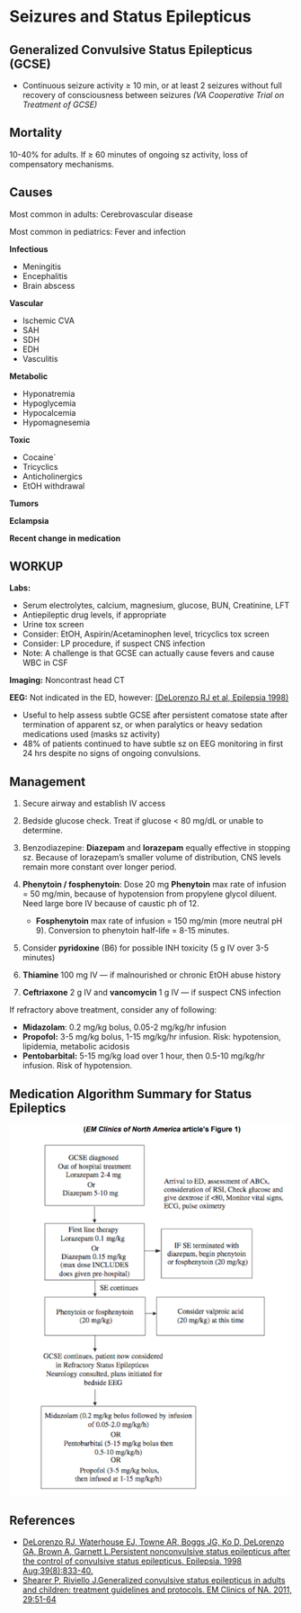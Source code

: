


# Seizures and Status Epilepticus

## Generalized Convulsive Status Epilepticus (GCSE)

-   Continuous seizure activity ≥ 10 min, or at least 2 seizures without full recovery of consciousness between seizures *(VA Cooperative Trial on Treatment of GCSE)*

## Mortality

10-40% for adults. If ≥ 60 minutes of ongoing sz activity, loss of compensatory mechanisms.

## Causes

Most common in adults: Cerebrovascular disease

Most common in pediatrics: Fever and infection

**Infectious**
- Meningitis
- Encephalitis
- Brain abscess

**Vascular** 
- Ischemic CVA
- SAH
- SDH
- EDH
- Vasculitis

**Metabolic**
- Hyponatremia
- Hypoglycemia
- Hypocalcemia
- Hypomagnesemia

**Toxic**
- Cocaine`
- Tricyclics
- Anticholinergics
- EtOH withdrawal

**Tumors**

**Eclampsia**

**Recent change in medication**

## WORKUP

**Labs:**

-   Serum electrolytes, calcium, magnesium, glucose, BUN, Creatinine, LFT
-   Antiepileptic drug levels, if appropriate
-   Urine tox screen
-   Consider: EtOH, Aspirin/Acetaminophen level, tricyclics tox screen
-   Consider: LP procedure, if suspect CNS infection
-   Note: A challenge is that GCSE can actually cause fevers and cause WBC in CSF

**Imaging:** Noncontrast head CT

**EEG:** Not indicated in the ED, however: [(DeLorenzo RJ et al, Epilepsia 1998)](http://www.ncbi.nlm.nih.gov/pubmed/9701373)

-   Useful to help assess subtle GCSE after persistent comatose state after termination of apparent sz, or when paralytics or heavy sedation medications used (masks sz activity)
-   48% of patients continued to have subtle sz on EEG monitoring in first 24 hrs despite no signs of ongoing convulsions.

## Management

1.  Secure airway and establish IV access
2.  Bedside glucose check. Treat if glucose &lt; 80 mg/dL or unable to determine.
3.  Benzodiazepine: **<span class="drug">Diazepam</span>** and **<span class="drug">lorazepam</span>** equally effective in stopping sz. Because of <span class="drug">lorazepam’s</span> smaller volume of distribution, CNS levels remain more constant over longer period.
4.  **<span class="drug">Phenytoin</span> / <span class="drug">fosphenytoin</span>**: Dose 20 mg **<span class="drug">Phenytoin</span>** max rate of infusion = 50 mg/min, because of hypotension from propylene glycol diluent. Need large bore IV because of caustic ph of 12.
    -   **<span class="drug">Fosphenytoin</span>** max rate of infusion = 150 mg/min (more neutral pH 9). Conversion to phenytoin half-life = 8-15 minutes.

5.  Consider **<span class="drug">pyridoxine</span>** (B6) for possible INH toxicity (5 g IV over 3-5 minutes)
6.  **<span class="drug">Thiamine</span>** 100 mg IV — if malnourished or chronic EtOH abuse history
7.  **<span class="drug">Ceftriaxone</span>** 2 g IV and **<span class="drug">vancomycin</span>** 1 g IV — if suspect CNS infection

If refractory above treatment, consider any of following:

-   **<span class="drug">Midazolam</span>**: 0.2 mg/kg bolus, 0.05-2 mg/kg/hr infusion
-   **<span class="drug">Propofol</span>:** 3-5 mg/kg bolus, 1-15 mg/kg/hr infusion. Risk: hypotension, lipidemia, metabolic acidosis
-   **<span class="drug">Pentobarbital</span>:** 5-15 mg/kg load over 1 hour, then 0.5-10 mg/kg/hr infusion. Risk of hypotension.

<!-- -->

## Medication Algorithm Summary for Status Epileptics

![](image-0.png)

## References

-   [DeLorenzo RJ, Waterhouse EJ, Towne AR, Boggs JG, Ko D, DeLorenzo GA, Brown A, Garnett L.Persistent nonconvulsive status epilepticus after the control of convulsive status epilepticus. Epilepsia. 1998 Aug;39(8):833-40.](http://www.ncbi.nlm.nih.gov/pubmed/9701373)
-   [Shearer P, Riviello J.Generalized convulsive status epilepticus in adults and children: treatment guidelines and protocols. EM Clinics of NA. 2011, 29:51-64](http://www.ncbi.nlm.nih.gov/pubmed/?term=Generalized+convulsive+status+epilepticus+in+adults+and+children%3A+treatment+guidelines+and+protocols.)
